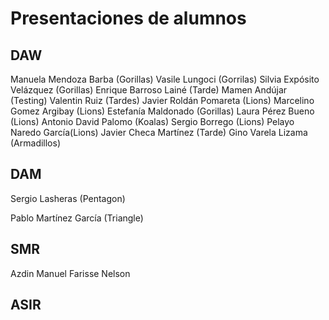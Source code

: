 # Presentaciones de alumnos

## DAW

<!-- Añade aquí tu nombre si estás en DAW -->

Manuela Mendoza Barba (Gorillas)
Vasile Lungoci (Gorrilas)
Silvia Expósito Velázquez (Gorillas)
Enrique Barroso Lainé (Tarde)
Mamen Andújar (Testing)
Valentin Ruiz (Tardes)
Javier Roldán Pomareta (Lions)
Marcelino Gomez Argibay (Lions)
Estefanía Maldonado (Gorillas)
Laura Pérez Bueno (Lions)
Antonio David Palomo (Koalas)
Sergio Borrego (Lions)
Pelayo Naredo García(Lions)
Javier Checa Martínez (Tarde)
Gino Varela Lizama (Armadillos)

## DAM

Sergio Lasheras (Pentagon)

<!-- Añade aquí tu nombre si estás en DAM -->

Pablo Martínez García (Triangle)

## SMR

<!-- Añade aquí tu nombre si estás en SMR -->

Azdin Manuel Farisse Nelson

## ASIR

<!-- Añade aquí tu nombre si estás en ASIR -->
